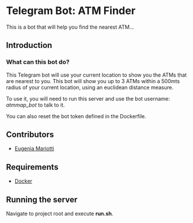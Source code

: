 # Telegram Bot: ATM Finder

This is a bot that will help you find the nearest ATM...

## Introduction

### What can this bot do?

This Telegram bot will use your current location to show you the ATMs that are nearest to you. This bot will show you up to 3 ATMs within a 500mts radius of your current location, using an euclidean distance measure.

To use it, you will need to run this server and use the bot username: *atmmap_bot* to talk to it.

You can also reset the bot token defined in the Dockerfile.

## Contributors

- [Eugenia Mariotti](https://github.com/emariotti3)

## Requirements

- [Docker](https://docker.com)

## Running the server

Navigate to project root and execute **run.sh**.
